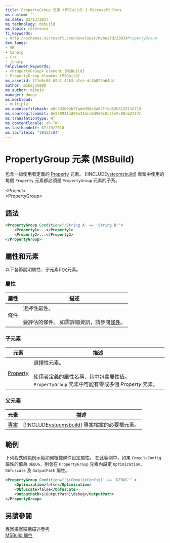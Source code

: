 ```yaml
---
title: PropertyGroup 元素 (MSBuild) | Microsoft Docs
ms.custom: ''
ms.date: 03/13/2017
ms.technology: msbuild
ms.topic: reference
f1_keywords:
- http://schemas.microsoft.com/developer/msbuild/2003#PropertyGroup
dev_langs:
- VB
- CSharp
- C++
- jsharp
helpviewer_keywords:
- <PropertyGroup> element [MSBuild]
- PropertyGroup element [MSBuild]
ms.assetid: ff1e6c68-b9a1-4263-a1ce-dc3b829a64d4
author: mikejo5000
ms.author: mikejo
manager: douge
ms.workload:
- multiple
ms.openlocfilehash: e8c532692b7faddd90a3a67ffdd52b512511d719
ms.sourcegitcommit: 0e5289414d90a314ca0d560c0c3fe9c88cb2217c
ms.translationtype: HT
ms.contentlocale: zh-TW
ms.lasthandoff: 07/19/2018
ms.locfileid: "39152184"
---
```

# <a name="propertygroup-element-msbuild"></a>PropertyGroup 元素 (MSBuild)
包含一組使用者定義的 [Property](../msbuild/property-element-msbuild.md) 元素。 [!INCLUDE[vstecmsbuild](../extensibility/internals/includes/vstecmsbuild_md.md)] 專案中使用的每個 `Property` 元素都必須是 `PropertyGroup` 元素的子系。  

 \<Project>  
 \<PropertyGroup>  

## <a name="syntax"></a>語法  

```xml  
<PropertyGroup Condition="'String A' == 'String B'">  
    <Property1>...</Property1>  
    <Property2>...</Property2>  
</PropertyGroup>  
```  

## <a name="attributes-and-elements"></a>屬性和元素  
 以下各節說明屬性、子元素和父元素。  

### <a name="attributes"></a>屬性  

|屬性|描述|  
|---------------|-----------------|  
|條件|選擇性屬性。<br /><br /> 要評估的條件。 如需詳細資訊，請參閱[條件](../msbuild/msbuild-conditions.md)。|  

### <a name="child-elements"></a>子元素  

|元素|描述|  
|-------------|-----------------|  
|[Property](../msbuild/property-element-msbuild.md)|選擇性元素。<br /><br /> 使用者定義的屬性名稱，其中包含屬性值。 `PropertyGroup` 元素中可能有零或多個 *Property* 元素。|  

### <a name="parent-elements"></a>父元素  

|元素|描述|  
|-------------|-----------------|  
|[專案](../msbuild/project-element-msbuild.md)|[!INCLUDE[vstecmsbuild](../extensibility/internals/includes/vstecmsbuild_md.md)] 專案檔案的必要根元素。|  

## <a name="example"></a>範例  
 下列程式碼範例示範如何根據條件設定屬性。 在此範例中，如果 `CompileConfig` 屬性的值為 `DEBUG`，則會在 `PropertyGroup` 元素內設定 `Optimization`、`Obfuscate` 及 `OutputPath` 屬性。  

```xml  
<PropertyGroup Condition="'$(CompileConfig)' == 'DEBUG'" >  
    <Optimization>false</Optimization>  
    <Obfuscate>false</Obfuscate>  
    <OutputPath>$(OutputPath)\debug</OutputPath>  
</PropertyGroup>  
```  

## <a name="see-also"></a>另請參閱  
 [專案檔案結構描述參考](../msbuild/msbuild-project-file-schema-reference.md)  
 [MSBuild 屬性](../msbuild/msbuild-properties.md)
